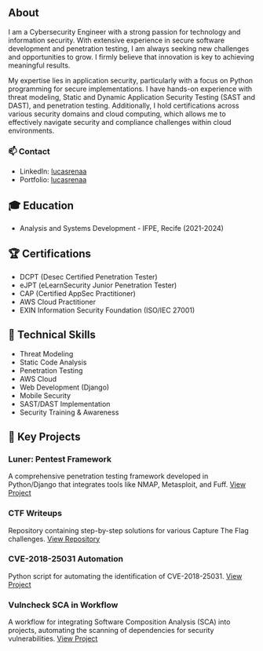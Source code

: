 ## About
I am a Cybersecurity Engineer with a strong passion for technology and information security. With extensive experience in secure software development and penetration testing, I am always seeking new challenges and opportunities to grow. I firmly believe that innovation is key to achieving meaningful results.

My expertise lies in application security, particularly with a focus on Python programming for secure implementations. I have hands-on experience with threat modeling, Static and Dynamic Application Security Testing (SAST and DAST), and penetration testing. Additionally, I hold certifications across various security domains and cloud computing, which allows me to effectively navigate security and compliance challenges within cloud environments.

### 📫 Contact
- LinkedIn: [lucasrenaa](https://www.linkedin.com/in/lucasrenaa/)
- Portfolio: [lucasrenaa](https://lucasmeira.netlify.app/)


## 🎓 Education
- Analysis and Systems Development - IFPE, Recife (2021-2024)

## 🏆 Certifications
- DCPT (Desec Certified Penetration Tester)
- eJPT (eLearnSecurity Junior Penetration Tester)
- CAP (Certified AppSec Practitioner)
- AWS Cloud Practitioner
- EXIN Information Security Foundation (ISO/IEC 27001)

## 🔧 Technical Skills
- Threat Modeling 
- Static Code Analysis 
- Penetration Testing 
- AWS Cloud
- Web Development (Django)
- Mobile Security
- SAST/DAST Implementation
- Security Training & Awareness

## 🚀 Key Projects

### Luner: Pentest Framework
A comprehensive penetration testing framework developed in Python/Django that integrates tools like NMAP, Metasploit, and Fuff.
[View Project](https://github.com/LUCASRENAA/Luner)

### CTF Writeups
Repository containing step-by-step solutions for various Capture The Flag challenges.
[View Repository](https://github.com/LUCASRENAA/CTFs)

### CVE-2018-25031 Automation
Python script for automating the identification of CVE-2018-25031.
[View Project](https://github.com/LUCASRENAA/CVE-2018-25031)

### Vulncheck SCA in Workflow
A workflow for integrating Software Composition Analysis (SCA) into projects, automating the scanning of dependencies for security vulnerabilities.
[View Project](https://github.com/LUCASRENAA/vulncheck-sca-workflow)
